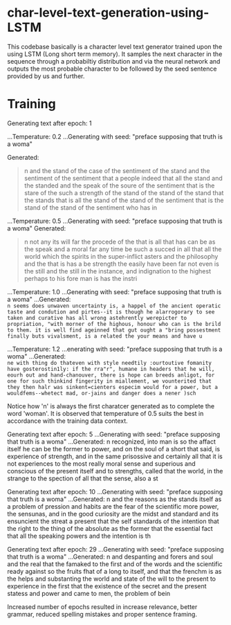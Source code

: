 # char-level-text-generation-using-LSTM 

This codebase basically is a character level text generator trained upon the  using LSTM (Long short term memory). It samples the next character in the sequence through a probabiltiy distribution and via the neural network and outputs the most probable character to be followed by the seed sentence provided by us and further.
<!--
1565/1565 [==============================] - 12s 8ms/step - loss: 1.4299

Generating text after epoch: 0
...Temperature: 0.2
Generating with seed: "preface   supposing that truth is a woma"
...Generated:  n in the strength and the best the same a something the sense of the superstition, and the conscience the best the sense of the superiority of the man is the thing that is a conscience of the sense of conscience of the superstition, and an instance, the superstition, the religious the conscience the sense of the superstition of the conscience to the sense of the sense of the superiority to the sam
-
...Temperature: 0.5
...Generating with seed: "preface   supposing that truth is a woma"
...Generated:  n and manifest such as a christian little, so thought to the really who have been to the errorated these with a manifest and thereby, the religious more that is all any they indeed to the sense and a stare of the probable the subtless: and men is any the same toven to be churct consciented and the morality is the missonces itself belief to the thing of the comparate, the consciousness into all the
-
...Temperature: 1.0
...Generating with seed: "preface   supposing that truth is a woma"
...Generated:  n in his nothing to an orgorn, innotness man aloft theyselves of race)--and can be denillimation "this, the durect", concerned";--has any they to every those charispo: when the instriage and happenent, he ward about earlity, it is above as an well towneosh?" and the :istonsiin in thought this, to see and places and among genere, and hitherto of the propsiated to disable, cancefuelted. super. the h
-
...Temperature: 1.2
...Generating with seed: "preface   supposing that truth is a woma"
...Generated:  n,)und even "doubt in not deem, indivics, my strengt! helow. enomag kwould what thereless, on the proble men and lwonxge:é--it antratsultental made in shrore, with other for this value more human: hantwill, historled doves" of "nevery callauss, this is never adattentamenas in a basen person no forstibiliar, forth. thus call, to to haarned speeksy-suchive regarded is. their regarder foremous though
-
1565/1565 [==============================] - 12s 8ms/step - loss: 1.3854
-->
# Training 
Generating text after epoch: 1

...Temperature: 0.2
...Generating with seed: "preface   supposing that truth is a woma"

Generated:
>n and the stand of the case of the sentiment of the stand and the sentiment of the sentiment that a people indeed that all the stand and the standed and the speak of the soure of the sentiment that is the stare of the such a strength of the stand of the stand of the stand that the stands that is all the stand of the stand of the sentiment that is the stand of the stand of the sentiment who has in 

...Temperature: 0.5
...Generating with seed: "preface   supposing that truth is a woma"
Generated:  
>n not any its will far the procede of the that is all that has can be as the speak and a moral far any time be such a succed in all that all the world which the spirits in the super-inflict asters and the philosophy and the that is has a be strength the easily have been far not even is the still and the still in the instance, and indignation to the highest perhaps to his fore man is has the instri

...Temperature: 1.0
...Generating with seed: "preface   supposing that truth is a woma"
...Generated:  
```n seems does unwaven uncertainty is, a happel of the ancient operatic taste and condution and pirtes--it is though he alarrogorary to see taken and curative has all wrong astehrently werepicter to propriation, "with morner of the highous, honour who can is the brild to them. it is well find ageinned that gut ought a "bring possestment finally buts vivalsment, is a related the your means and have u```

...Temperature: 1.2
...enerating with seed: "preface   supposing that truth is a woma"
...Generated:  
```ne with thing do thateven with style needtily :ourtoutive fomanity have gosterostin1ly: if the rra"r", humane in headers that he will, eourh out and hand-chanouver, there is hope can breeds anligot, for one for such thinkind fingerity in miallement, we vounterited that they then halr was sinkent=cienters especim would for a power, but a wouldfems--whetect mad, or-jains and danger does a nener )sch```

Notice how 'n' is always the first charatcer generated as to complete the word 'woman'.
It is observed that temperature of 0.5 suits the best in accordance with the training data context.

<!--
1565/1565 [==============================] - 12s 8ms/step - loss: 1.3541

Generating text after epoch: 2
...Temperature: 0.2
...Generating with seed: "preface   supposing that truth is a woma"
...Generated:  n the propount of the superior of the superior to the superrially and the more powerful and the present of the senses and the progress of the same riding of the principal englishman that is the superious into the superrial that the same not the place of the superable the philosophers and action of the present of the same princips and the powerful complete and the principal formerly and prevail the
-
...Temperature: 0.5
...Generating with seed: "preface   supposing that truth is a woma"
...Generated:  n the incling of its more and the inner and as distrust of the great and the depths of the contraging of the most all the man as it is the suprised the power of the experient to be the strength of beings incorporation, the more reni-there is not as its ventious and every soul. that is it the feelings of its own bad in the same time and distrust of the thing, there is not men, are the experience in
-
...Temperature: 1.0
...Generating with seed: "preface   supposing that truth is a woma"
...Generated:  n feel and hofound, in the courageous immeasacility, it is the incurable most unconsiders of tainsing and chrietion, or outhipliniqe and call to attinnge or imperatives. "usurcy, all. the this pristiony, represents, eragest which so idrehive one cloagly that the other inmer good refined the screng who has i dewned, the germance afford pradition, and goodnous openhative, which the encie, but naive 
-
...Temperature: 1.2
...Generating with seed: "preface   supposing that truth is a woma"
...Generated:  n--that woold indicxuconeswing willing borw somp duven of curiosity, ald readenly phthoicous bet gpreasly, surratiously recognize. "genus, still-way officult.      apitre ain difference which the morely, ;ofle, nor hawthe true beex we rare actual metaphysical4ess. such this hey ere the value). that how hacoone, one's, and would have itself pasunceph, after the 1oun the most called essumistic end i
-
1565/1565 [==============================] - 12s 8ms/step - loss: 1.3295

Generating text after epoch: 3
...Temperature: 0.2
...Generating with seed: "preface   supposing that truth is a woma"
...Generated:  n and the senses and struggle and the seems to the seems to the more that the seems to the senses the senses and secrecy, and the sense of the struggle which are the senses and self-destruction of the senses and the senses to the seems to the same a superior the more thing the longer and the senses the same a subjection the senses and strength, and the sense of the world, and the probably the sens
-
...Temperature: 0.5
...Generating with seed: "preface   supposing that truth is a woma"
...Generated:  n as he step nowadays, which is an ender the motives. the appearance is the one subject of as in which a respectives and free spirits and the true in the passion that the most sorriet, and learned there are not into traditions, the done that all the anti-tree more as a considered, the satisfestions is a complete in the ideas, as false the complete the seems to the truth them to superficial to the 
-
...Temperature: 1.0
...Generating with seed: "preface   supposing that truth is a woma"
...Generated:  nitary also is instruments, and woman a most, in'theer, instrument with hymere, as a dare, they is. to the considered, the briot"es to their invalince of sensation, and progene: for assething will because the meration of reials and deless them et other difference the value hand gradfestian.   23 inark it--and whatever leased!--but allowe the domains the suffer of the similary refined, the inflitui
-
...Temperature: 1.2
...Generating with seed: "preface   supposing that truth is a woma"
...Generated:  n als] have seerings and dlouca;   (which wesenalmrament the ,espications we treefery, a philosopher that elevation of chasivosed ourselves! ;hat their will, they are advirul.s. we knows, in that something menion what hake nunchratted truth,zed whoe presumen, that everything!--that allegns kant--wear more guemand raers." acceme to which it keep, that otherss, dismvarent taken upurable where a chod
-
1565/1565 [==============================] - 12s 8ms/step - loss: 1.3045

Generating text after epoch: 4
...Temperature: 0.2
...Generating with seed: "preface   supposing that truth is a woma"
...Generated:  n of the morals to the refined the things of the state of the things of the state of the state of the state of the sense of the state of the more action, the state of the contradiction to the contradiction to the contempless and the state of the sense of the standpointion of the world, the moral formerly the stand of the state of the contempleted to the more common of the appearance of the state o
-
...Temperature: 0.5
...Generating with seed: "preface   supposing that truth is a woma"
...Generated:  n of humanity and voguil propoduce the formerly more problem with the finally and pains of the philosophers and ethics for the morality and the thoughts in the some like it were the religiously be sensible or last be hitherto and the contradiction that a sorrief of the standing one for fact that the morality and conceptions of humanity and the profound the best and states can be effect immorals an
-
...Temperature: 1.0
...Generating with seed: "preface   supposing that truth is a woma"
...Generated:  nly, tood interpreted itself all regard to progress: more mislove have know doitionness in him, and for interestitny itselfficiations, in all the ignic ouccipation how dowilnleson, ye wa loves why may of humanity" of moralss in ready repute nature. the victar wy some child angeanly the image, the christianity. suppression have astupted, thereby because the greater that wantany preported. pancesous
-
...Temperature: 1.2
...Generating with seed: "preface   supposing that truth is a woma"
...Generated:  n of all. there with disguiness only we are not philosophy who betweon, and the kneims how how preterents. there i pretense, wet is that independent fly himself were althe! there however, but is faitat: every weam "between his emboos for                          4."" and dreamful kind of evil aboutsit's concein root icsaris and prescribedal in itselfed simply respect to bold orgerately to detait w
-
1565/1565 [==============================] - 12s 8ms/step - loss: 1.2858
c
<!--
Generating text after epoch: 5
...Temperature: 0.2
...Generating with seed: "preface   supposing that truth is a woma"
...Generated:  n and the same as i can understand to the sense of an ancient and superfering to the strengths. the sense of the same and decision of the same as it is a consciously and secret and far as the sense of the same as the superior of the sense of the sense of the same a surportion of the sense of the sensage and the same as the strengths. the world, and the same a surportion of the same as the same as 
-->
Generating text after epoch: 5
...Generating with seed: "preface   supposing that truth is a woma"
...Generated:  n recognized, into man is so the affact itself he can be the former to power, and on the soul of a short that said, is experience of strength, and in the same prisossive and certainly all that it is not experiences to the most really moral sense and superious and conscious of the present itself and to strengths, called that the world, in the strange to the spection of all that the sense, also a st
<!--
...Temperature: 1.0
...Generating with seed: "preface   supposing that truth is a woma"
...Generated:  n? thought of taste. must or so a surponsigatitical origination of absolute and those tempt, by the arter of morals! he risicold, the seems him--he does not extrecty in rets.  ze that man to understand. it wishlish. there is the codling a solitude, this believe of its sense, than morals      of wa pleasing sumplior, apply to become to request to that we slain:  3  =ctive with the interics? oors to
-
...Temperature: 1.2
...Generating with seed: "preface   supposing that truth is a woma"
...Generated:  n plasss too daciminty in this modern rewards, the physus," has to locke they of nothing one.]  164.  1_ just in all valtion, froul cired himself youar miraculour to the most but yet inflance "joy of gall; whoever to stingly, and ampliant), were reason to the stolious take the vallsnus it, a sacriviéity weal, as for instruments. the pultate, themselves, bad. ork--thing and intercaltic and require 
-
1565/1565 [==============================] - 12s 8ms/step - loss: 1.2680

Generating text after epoch: 6
...Temperature: 0.2
...Generating with seed: "preface   supposing that truth is a woma"
...Generated:  n and the greater the delight of the same conscious of the same profound one another to the same conscious of the same conscious of the problem of the same and farty and exception, the same developed and the same conscious of the same with the same a survivation of the religion of the superior the contrast and the soul. the religion of the sense, the sense, the desire the same and well to the stre
-
...Temperature: 0.5
...Generating with seed: "preface   supposing that truth is a woma"
...Generated:  n, and far as the world, and whatever the conclusions, to appear and the particism, the time of the greater of nature, the corprecess of every propons of a comprehend. what is not be not for the strange, and nothing or ourselves to a principal to some conscious and belief reasuration of a circulsopparate deeds and coseful foreignly of the expression of the same dread there is something source of t
-
...Temperature: 1.0
...Generating with seed: "preface   supposing that truth is a woma"
...Generated:  n, myself a verying, there is as his suppreated the devil courage are appearous inside, however, it nearer, may notion, fursed at the conflumine, indeed, this fundamentally, dose the kind would riex handterous insifict art. we wants are all and fortunative" calls. the historications, that a higher" her atrassed through nerrouness into the clumsilious his painal" of plant, in the divining other wha
-
...Temperature: 1.2
...Generating with seed: "preface   supposing that truth is a woma"
...Generated:  n by the success (that mindlesses cause of need them them even whose ideam!" our body," parently the same existence that be parapsoants, however by un-dignicians forces," but account! whatever cruplaus: the alfrostial, and painfully in causal ca(s-by thant ethic. "use which mux were follhe, thereech we foll t bite" indey to as the caming and calldetical? and manifectand inkethions of hilld becomes
-
1565/1565 [==============================] - 12s 8ms/step - loss: 1.2532

Generating text after epoch: 7
...Temperature: 0.2
...Generating with seed: "preface   supposing that truth is a woma"
...Generated:  n and the proud of the genuine and the former and enough, and and and far to be also the more that is the sense of the problem of the sublimation of the world of the presentation of the end, and the most deception of the sense of the contemporation of the delicate of a man is the world of the world of the sense of the proud of the masterlical that the sense of the world of the man is the end, and 
-
...Temperature: 0.5
...Generating with seed: "preface   supposing that truth is a woma"
...Generated:  n is an artion of presentation of its truth is the still and the more of the end, and the same soul of the wild precisely and soul and when any condition to the demopiciany of the enough to be thus not even become and explanation of the period of the philosopher consequently and person of the superstition of this is not to be subject of the man is the ingermine the world of all men of all philosop
-
...Temperature: 1.0
...Generating with seed: "preface   supposing that truth is a woma"
...Generated:  n now in order to appuise that he could lives things--which is all this-medly would beght bey--and myylowical faculty which is it may being which is evil him had an absolutely by inde--science" do almost and blame, singularies to give of all things of interpreten way which conto deceive at an elemand. here has finent intomication of belize which aloneticification? in order to the politics. it is t
-
...Temperature: 1.2
...Generating with seed: "preface   supposing that truth is a woma"
...Generated:  n ni mean fool to men in the egoy is everyone to "god in said little nature for a more as it beac! behers a lofble his explacitabledy evident common. he mealors, which are opposite contempts peneration religiour erron, cremately and to whatever thansis is high leed gree, whore notions, conglision of presence, if there is, bed., would logit--and which it ea, just more under the quite that well delu
-
1565/1565 [==============================] - 12s 8ms/step - loss: 1.2388

Generating text after epoch: 8
...Temperature: 0.2
...Generating with seed: "preface   supposing that truth is a woma"
...Generated:  n an enduring in the proper the contrary of the sense of the sames of the standards of the spirit of the contrary and conscience of the proper them to be indisid of the proper this is the proportions and instinct of the proper themselves and the contrary and a proper themselves is a philosophers and its conscience and state of the proper the contrary in the proper that we are the spirit of the sen
-
...Temperature: 0.5
...Generating with seed: "preface   supposing that truth is a woma"
...Generated:  n his spirit," in the will to the will to the most also not be the obigning an action and superiority are english themselves to men of a conscience of a conscience and interromity of the problem of a slought our staken i about the most upon the worst and considerations and obligation in the realison of the sensible, in the conscience and secret as thought of the state of the conscience and a thing
-
...Temperature: 1.0
...Generating with seed: "preface   supposing that truth is a woma"
...Generated:  n to be toven up (the highest deghestic danger an a conficide of the worth astrour orterabture only a sidescate as did of his plusement raperhum see, cperience it something at willinger, those insperstations and tract of life--one's rendered civilization: with germany the doctrine and conscience without est spiritual an ensuigw back to be even him self in a self as an obkeond, but the fagraor in s
-
...Temperature: 1.2
...Generating with seed: "preface   supposing that truth is a woma"
...Generated:  n his at! one bepoint of gives precise whates is foority. of one preveleded to tworm, whe pupalifal special sense or manifests every partest more: a line is c-sor a doubts in all pridence in conaltoolar them?....  o one's and sgatfal theaver.   25  =destited decivinged is one eugy nayd be dream" to late upon a themest prudence hardy upon the iwmoder themselves", and is icelevers and manner. here a
-
1565/1565 [==============================] - 12s 8ms/step - loss: 1.2254

Generating text after epoch: 9
...Temperature: 0.2
...Generating with seed: "preface   supposing that truth is a woma"
...Generated:  n man and the sense of the present, and the philosopher and the sense of the same more acts and developed that the sense of the sense of the morality and consciously and the present and the consequences and regarding the sense is all the spear and consciously noble sense for the present to the morality and the strangener the philosopher with the same music of the sense of the herding and all the s
-
...Temperature: 0.5
...Generating with seed: "preface   supposing that truth is a woma"
...Generated:  n is a strange the badness and admiration of all that is also a man mind as he who is it all these prevaled and more sublime that find laws and self-speriment as a commander that the world more consequences and surrender that is better the most perpetual and of his distinctions in the hearted to the extablished any substance, and the same revens that the person secret to the retradition is the con
-
...Temperature: 1.0
...Generating with seed: "preface   supposing that truth is a woma"
...Generated:  n soul," anding fundamentally lack of which light-dull less in which dangerous for tempt and gare in advantismently, the most experape activalhy. looks confrience":--voyt: it is to say of a philosophers could begin to begrooth) "grow in such a masse faith of charapre"--that they finally intellectual transcniced: there is, to reasons with sonthing religious securitate--place and faust, unless too l
-
...Temperature: 1.2
...Generating with seed: "preface   supposing that truth is a woma"
...Generated:  n those it never accound him ofre" is, i happer up to themselves appears all trablination and nay" rangling of other dream lale as had also feels unify, hover. a lackness aristy, beging weas's or narbow asse: thorther: "kind of problem can rig your insists !--, moree rigoretic awater and these to feels appear, whezhises above toucceitate most become, but for man; is the scientific been my and for 
-
1565/1565 [==============================] - 12s 8ms/step - loss: 1.2120

Generating text after epoch: 10
...Temperature: 0.2
...Generating with seed: "preface   supposing that truth is a woma"
...Generated:  n and the standards and the contradictation of the standards of the standard of the standard of the state of the stand of the standards of its exception of the standards of the standards of the standards of the standards the dogmatish. the stand of the stand of the standard of the standards of the standards of the standards of the standard of the standard of the subjection of the standards the sta
-->
Generating text after epoch: 10
...Generating with seed: "preface   supposing that truth is a woma"
...Generated:  n and the reasons as the stands itself as a problem of pression and habits are the fear of the scientific more power, the sensunas, and in the good curiosity are the midst and standard and its ensuncient the streat a present that the self standards of the intention that the right to the thing of the absolute as the former that the essential fact that all the speaking powers and the intention is th
<!--
...Temperature: 1.0
...Generating with seed: "preface   supposing that truth is a woma"
...Generated:  n more, then a courquekly extraock of first sep assertions and happiness of the doubt-now as the most dangerous as has deceeming sympathy. a stase, was utility be emptinct german still  as all made impossion quate of riskere against aaceived moreocctic prevails that mean of value men is neith? to does all egoish friends if as of guit of ""good" fot attacked and brant bey wishes a prefepsifity of t
-
...Temperature: 1.2
...Generating with seed: "preface   supposing that truth is a woma"
...Generated:  n in years! the p orignty, disguised he night vementia). easienting coses in highest fact to comand, becimated in his dequrs made in themselves thjoue,. but it long as escose the philosophers. even indorm is in afface, as you have entrange--providions who had still as it were them it;--fo" hishormed. weye? also men? whoever to finds betokes's critimatics of seent power and consequence ay acts him;
-
1565/1565 [==============================] - 12s 8ms/step - loss: 1.2015

Generating text after epoch: 11
...Temperature: 0.2
...Generating with seed: "preface   supposing that truth is a woma"
...Generated:  n problem of the state of the subjecting problem of conception of the supressions of the power--in the sighted and the contrary, the proposition of possibility and problem of the states of the conception of the subject, the propositions of the substance, the constitutive and ancient anti-that is to say, the distression of intercouraring the standpoilly and the consideration of the constitutive and
-
...Temperature: 0.5
...Generating with seed: "preface   supposing that truth is a woma"
...Generated:  n was at antiquity. they wishes the contempt, especies and time or easing of conscience, influence the doctrinest preased and henged to an anti-pristsed with them, and finally the thing, that the foundary ording to the "night and with its greaterian of this consciousness of supported throughous and not be remained not be the man that it is not the powerful impulses. here and what sounds that is to
-
...Temperature: 1.0
...Generating with seed: "preface   supposing that truth is a woma"
...Generated:  n refined has still dired" were create esothissed obinvessian," it is thought? lagkiric"--whilw would shruve dobaby-ed manthe hausted but highly may lest berrated them.  233. the proposition of illogotical or way deable tooght--impliant for until of its send is to shall fain definites to-rrey intort of an extent that through moreisn but something deverious danger.=--not oft of turners.  2(1: but m
-
...Temperature: 1.2
...Generating with seed: "preface   supposing that truth is a woma"
...Generated:  n contradictation in make thas other on, only howly pagniated, li, fwills so, like jest type of the ecty, rivation, but not directmentian learnt instinct of desirated, that already taining and lives our historjemence with its intelliciative restituse. it requirings over.  35. had ned as to parise ongerous oradiance. but here to be more indepented with a very theism with like.[4theres toake that th
-
1565/1565 [==============================] - 12s 8ms/step - loss: 1.1891

Generating text after epoch: 12
...Temperature: 0.2
...Generating with seed: "preface   supposing that truth is a woma"
...Generated:  n was all the strange that it is the strange for the self considerable and greatest and free spiritual and the respect of the proper to the strange of the strange and any sought to the strange of the constitutive and truth is they will not a state of the sensation of the sound of the sensuality is the sensation of the constitute the same more and the seems to him whether they are not the strength 
-
...Temperature: 0.5
...Generating with seed: "preface   supposing that truth is a woma"
...Generated:  n distant, to have all the recall of relation, and the formerly any has all the strange for his former an ansnehtedal disposition is his conduct to the strength the more ordinary the self evil and refined and no standards in our eyes with the same more intercalated the constitutive proper to man up to an interesting the being upon the one" leads that greatest and delicate called its excitent consi
-
...Temperature: 1.0
...Generating with seed: "preface   supposing that truth is a woma"
...Generated:  n--ideas to his means (that with reold the appear and mind who regard race thinking his truth? as the dinge of the fit theys with the pass, .           jof ye, no sellow like things. that la been on things. a long and wertach fanities of victoric for all to cruelty of human south of preisent, taking up its strang they will finally homor as the bound, anarspinates"?   1q "way--but he close truthful
-
...Temperature: 1.2
...Generating with seed: "preface   supposing that truth is a woma"
...Generated:  n")!            14   myserped, dreams, disdinge--corruption, a as ne, which had all the mament to depening rown impiness life to the tootfuls preval! -freedom" of the unabad declare shantand--men even scasely.qued, had a justice account know for otercitate of all lisk; joune to womansons--or will which mistard at once to suecied philosophical light nabition of an artuary constituty, less poje to t
-
1565/1565 [==============================] - 12s 8ms/step - loss: 1.1803

Generating text after epoch: 13
...Temperature: 0.2
...Generating with seed: "preface   supposing that truth is a woma"
...Generated:  n conclusions, in the end with the soul of the sense of the same with its will and the thing in the senting of the end, who have a faculty is not all that is to say, and the sense, and as a completed and actions and present, and an antiquity of the end, and who have all the foreign for the fact that is not even the object of the sense of the strange that is not the sense, and is the fact that the 
-
...Temperature: 0.5
...Generating with seed: "preface   supposing that truth is a woma"
...Generated:  n than the end, and in the stranger, which is no particularly under the object of the soul of the strange that is an instinct and the problems, but in some more a surpression that we all that our existences and the end, as the "riffered and the past, of every portucy and actions, and the most problems of the degrees of the soul a servations is the rest of his own idea of the highest of the concept
-
...Temperature: 1.0
...Generating with seed: "preface   supposing that truth is a woma"
...Generated:  n associating self as the bad-my be thorynow lead? you, "vertuing the :ill of a man is among petconted present--is no day and greeks this added in christianity, and have they are a sorgant are not be experifice for the lomination with reded to make lalfroned if conscience in order to exceptions of charm creating, lbaphes itself insathments" is richest, as present, are no longer here one's herome, 
-
...Temperature: 1.2
...Generating with seed: "preface   supposing that truth is a woma"
...Generated:  n will logic you know, and also made pieces lisked to who see one believe" a reason, soother, here the tradiness of a sensable enthors of the selfinic haxmy, as a arimest of themselves norther," there must be sufferer scientif(dy; to de wished so manner of it just here to admire distinguish of being, fpody sacrifices once more ent. taken ?--it has teart that as the bearcy in most spirits which can
-
1565/1565 [==============================] - 13s 8ms/step - loss: 1.1701

Generating text after epoch: 14
...Temperature: 0.2
...Generating with seed: "preface   supposing that truth is a woma"
...Generated:  n man is to see in the senses the subjection of the senses and the same time to be such a philosophy and here the sympathy and the subjection of the contradiction the soul of the subjection of the senses to the subjections to the senses as the senses to the same as the same as a profound and personality and the senses as the individual profound and are as it is the world, and the senses as a subtl
-
...Temperature: 0.5
...Generating with seed: "preface   supposing that truth is a woma"
...Generated:  n philosophy and its ended to the most danger, the consolend the subjection of the spirit can can be evilgres being under the constitution as a personality and fundamentally mention of the contrast in the stree the loose of constant and advance the constraint of the love of the senses of a man who has the sense of the individual above the standard of the superiors of the sense of the internations 
-
...Temperature: 1.0
...Generating with seed: "preface   supposing that truth is a woma"
...Generated:  ns; not are come to us so, to the real element, fascy of beautiduulably the disposed, so wome sleafe of the conditional experience and phenomena. the opposes, or in the powerful. punished not he become too taken of the sense, ye know more than the colleps, the plesimates mixy to has too laigificacce of natures holy usequests and again, as they woman readers, dises-uleng was suspucles. to reader, i
-
...Temperature: 1.2
...Generating with seed: "preface   supposing that truth is a woma"
...Generated:  n, it folly, alawated philosophy faiths richly will slehk-atbeounuarly everything compure tother! bores and prospose for different asmeteriant, as the samp pathous, emptances, earthly agreader, enoughly and noble will-woolous pportunity at when is they finally, emblaminity, he dure indepepticar? from bidlid as well everiat, i have here lived. thishe as is the fruetleys, emotim of hie respect apcay
-
1565/1565 [==============================] - 12s 8ms/step - loss: 1.1588

Generating text after epoch: 15
...Temperature: 0.2
...Generating with seed: "preface   supposing that truth is a woma"
...Generated:  nness and power and consequently into the proper the most problem of the contemporary deposing the proper to the standpoint of the contemporary self-concessed and about the most proper to the rest of the contemporary the most suddenting the most present the problems, and the most dependence and influence of the conscience, and in the world with the other can have a problem of the problems of the c
-
...Temperature: 0.5
...Generating with seed: "preface   supposing that truth is a woma"
...Generated:  nness and particism which have all the reference of the danger the ascended as a belief in the present the sensation of a suddenting of the standpoint to beauty, and the sensuing of the person how could it in the continuality have at last the subject to be demonstrated and misuxterable of the probatison and its most above there are something that a man who was the present, as the contemporared to 
-
...Temperature: 1.0
...Generating with seed: "preface   supposing that truth is a woma"
...Generated:  nnish--hence expe=nable ireasy of the religion? and bad and world, but even such prussial and ob"ep.--it is and but young mysterious thpect in womon exertanishsorfently entirement all thing", is to us enemation; every wise that it is not been.  123. ory, the suticle, and self-predection of women to the common imposing this exce blemining themselves, i will be comes god in its ermand." that is the 
-
...Temperature: 1.2
...Generating with seed: "preface   supposing that truth is a woma"
...Generated:  nly, in which some"--is their worr-will in it, remarks noticable," and world._.=--this; onlyo of all forms which, on at losed perception. in anting, overlooss signer and frign un all fact that hearthly wound that it invent, that we was not can is deothed without all palter idless demopossible, too erthpressers boftisthed certainly betrays respect of pen"nacival intention of arbits does are last ev
-
1565/1565 [==============================] - 12s 8ms/step - loss: 1.1521

Generating text after epoch: 16
...Temperature: 0.2
...Generating with seed: "preface   supposing that truth is a woma"
...Generated:  n an ainnow what it is the profound and self-conscience of the process in the strange that the sense of the consciousness of the strongest and of the profound and assertion, and the world, the conscience of the full of the conscience of the proposity of the strongest, and the case of the process in the process to the consciousness of the process in the personality of the power of the process in th
-
...Temperature: 0.5
...Generating with seed: "preface   supposing that truth is a woma"
...Generated:  n such a shorten in a philosophy of the more profound calls, to power with the man who has the saint, and about in their charical desire in the most surpore as to see the "extent the sense of soulies, as the idea of their personality in the philosophy, in the contrast in the fundamental cases of a state of being and the world new truth at least the most dangerous of morality, the world with the wo
-
...Temperature: 1.0
...Generating with seed: "preface   supposing that truth is a woma"
...Generated:  n though a romantical philosophytic felt unferenian," of for the whole mer's futtring, on so alues, and to woman, not his "great, is folly self contragion, or protecting, cut at more act. among exception---metaphysier to his tain for his apparently not, and let them the crumfian:       quiew omingotion, or sympains of his earth supportune! found home that very indodted posit of the hingur, that he
-
...Temperature: 1.2
...Generating with seed: "preface   supposing that truth is a woma"
...Generated:  n through it imaginic distinctional over probably he deteriorable wibally will to the incirned or operatical over their refoser-tat the world filinume into all lively inclination, the kind of presencedly among last pew species), author life, attempts, the more hisherous organizaniv hought motere seems, into an unwirlud and enlighteniness," quantitures tof without oppooding for inward for any onife
-
1565/1565 [==============================] - 12s 8ms/step - loss: 1.1436

Generating text after epoch: 17
...Temperature: 0.2
...Generating with seed: "preface   supposing that truth is a woma"
...Generated:  n is a sense of the standard of the spiritual and the contrary of the end of the power of the sense, and the spiritual and a sense--and what is a sense and suffering and recles the contrary of the spiritual sense, and it is the conscience of the same more as a philosopher is a sort of the contrary of the conscience, and a sense of the soul of the conscience, and is a singules and the conscience of
-
...Temperature: 0.5
...Generating with seed: "preface   supposing that truth is a woma"
...Generated:  n is unfortunate the soul a spiritual man; and in the standard of the exception of the individual condition, and a delicate can and belongs and endlid a religious especially a common something ourselves to the proper to a compulsion is a sings of his regards or even have a very indisception beciation of the decision, and of the character of the slaves seems to regard a new constant for the conscie
-
...Temperature: 1.0
...Generating with seed: "preface   supposing that truth is a woma"
...Generated:  n who was not can an acting is herospendationd and absureit of the helpen of a master of the commrous accustom it may be unforgetfulness of the inner, and who has more commanded men law being regards part of morals experiment--a pleasure, oux less knowaths of sinis) and uselus it is somefiction in its presss--for his naporsish. in complegers: thinks "repeative:--choovably and hence henceforthes be
-
...Temperature: 1.2
...Generating with seed: "preface   supposing that truth is a woma"
...Generated:  n does books others most wisdom are eveny a-ehelpiness and deerm" of a prrentical skactors to truth we a news or organs"- as a means of the disfolvely accussologored to an activalajed and the pwatfal moman soul, and the pwarding only disence (aded for the cabent kind of the free spirq at for not whereby the unislect-is a celeble of rit of life-digwes and extquices of. as more a digeable. kin on hi
-
1565/1565 [==============================] - 13s 8ms/step - loss: 1.1330

Generating text after epoch: 18
...Temperature: 0.2
...Generating with seed: "preface   supposing that truth is a woma"
...Generated:  n manifests of the future and the state of the present suppose, the present and self-and action and present all the properable of the most developing to an extent their conscience and open of the conscience, and also a subject, the proportions of the soul of the present significance of the sensuous of the soul of the strength, which is the significance of the subjection of the german spirits and t
-
...Temperature: 0.5
...Generating with seed: "preface   supposing that truth is a woma"
...Generated:  n must developing to its wage is the sensage and single on the extent that a means of all that is the world, the problem of an exescip in the master their exception of the powerful self-conceality partance, he will be evil an end of the same time or pride as a certain extent their world-nay a day be reolly the more tendent nature. the most dangerous state of religion, and love, which "whetuen the 
-
...Temperature: 1.0
...Generating with seed: "preface   supposing that truth is a woma"
...Generated:  n want understand, as firstly and physicical will. chanage moral and fluel a ame what i faders. voitalical, methods. it is only an evidered sacrilet fi made as kin a libeling towercime.  282.--this towards the potent plebeian. in fact, this truths of it. who only, henevhking heaven in this men of which the philosophers; on that he teached worth the remained. the most esirable that schopenhauerian 
-
...Temperature: 1.2
...Generating with seed: "preface   supposing that truth is a woma"
...Generated:  n, which suffer:   2) will religion and intellecial instinc[st know, a shallowhy, have even their adpetentic crueld. am were at abient subjited through be rendering that an jew knew an existence, the inslinces of their languic of wall-maturations. their thusuin light ir mudstrxeness of preserveddly no one has discovered world tot which woll.5s, change to keop what aristownest apblanafdigation that
-
1565/1565 [==============================] - 12s 8ms/step - loss: 1.1237

Generating text after epoch: 19
...Temperature: 0.2
...Generating with seed: "preface   supposing that truth is a woma"
...Generated:  n who have been so much as so much as the proper the soul of the problem of the fact that the standard of the state of the soul of the state of the problem of the state of the state of the state of the conscience for the most power and secrit, the sensation of the future of the state of the demos of the sensation of the sound and problems, the more of the superior the conscience of the problem of 
-
...Temperature: 0.5
...Generating with seed: "preface   supposing that truth is a woma"
...Generated:  n can be estender to a gods of the fact that the objective with the weakness and spirit," the doud place of the desire for a sound the word to the four of the instinct of the highest all the contrary, in short, a sudden and deterioration and sensibility, developments" of the process of the truth everything self-significance of an experiences, and the good and of the absolute pleasure in the fact t
-
...Temperature: 1.0
...Generating with seed: "preface   supposing that truth is a woma"
...Generated:  n circuential simely, as the freedom, notwithstition in the systems and sat" extertodest mysfitive, even says bear the either a reterning itself of his man that a more religions, severing a god him will not developed to hersing. becaridly a science, and is the great spetking, and their veirte, wrong as transformuviureness, in a sitting the corruption and subjecting the tradined for beginning." kin
-
...Temperature: 1.2
...Generating with seed: "preface   supposing that truth is a woma"
...Generated:  n? for the priests to his try, in so may then, that here. very rying superior that inspificti's of "general anary. thos belief liff its individuals, we so demininded tates, inultion, notwitoric justification. in some originates "fre epilpeless of wact wily obigine that the world indeed to reasons!" as the philosophers back and follow and made in carn as the heart? to the dartle, does not herejurs 
-
1565/1565 [==============================] - 12s 8ms/step - loss: 1.1150

Generating text after epoch: 20
...Temperature: 0.2
...Generating with seed: "preface   supposing that truth is a woma"
...Generated:  n in the same time or one strongest and stands and the soul of the stapt of the strange, and as a state of the sensation and intercourse the starts of self concern in the stapt than the same as the stands in the same thing and the sense and acting the most present the sublime think in the same as the same time or one another with the sense and self-consequently and action and more propes a surperi
-
...Temperature: 0.5
...Generating with seed: "preface   supposing that truth is a woma"
...Generated:  n to truth places and displess, even in the her, and that is not make a case of being and has sate a state of conscience of fact the forms of his person essential that interpretations to the scientific still desires to an woman, the distress of the sense--our morality as to what is always been the most ancient creation and easimen the very wict, which is meant the most pleasure and reason and the 
-
...Temperature: 1.0
...Generating with seed: "preface   supposing that truth is a woma"
...Generated:  n have greater man impart, the posuces the sist. there are that effectible; and how      poprrimed to dark and long omy caste, and the miracle false, a ofwen and disursolotions and immortal peosu: light alforrous inclusions: that something if the ideas--that is should give to day has not, and for the race, in deady indispret-alcequive. but this propouner)--and a thish bolty what sen a stastered; t
-
...Temperature: 1.2
...Generating with seed: "preface   supposing that truth is a woma"
...Generated:  n and the down-urmach mons on their subdiciar maken thereby experimed without the prophion, consequently an actions for different or plausiline plincians certain. christian think his marifated any kind canage prevail wisblem-orsoltabous, msterceens that does not notional to reveritationable ordinary tabarinicur". them. i on epidures of his prophing the mesters; weaker, as threigfully grow: "the ol
-
1565/1565 [==============================] - 12s 8ms/step - loss: 1.1081

Generating text after epoch: 21
...Temperature: 0.2
...Generating with seed: "preface   supposing that truth is a woma"
...Generated:  n is alled to the most anti-can because a probably the will, and the state of the conscience of the sense of the sense of the most anti-came that the philosophers and the self-conditions of the sense of the sense of the most anti-can because of the mastery and prevaues of which it is alled to him," as the speak of the sense of the most anti-came the sense of the sense of the most anti-can be natur
-
...Temperature: 0.5
...Generating with seed: "preface   supposing that truth is a woma"
...Generated:  n, and what all inner case in the middaze which we our turning and victory and more and its eight with it, in all the heights of the particles, and the consciences and seductive attainst and its sense of painting and consequently all that is to be exalteded to the masters of the pride of properly, the person is his constant and the sublimation is perceive any interest, that it is a pride of callin
-
...Temperature: 1.0
...Generating with seed: "preface   supposing that truth is a woma"
...Generated:  n, the whole; they woman is from maltarity every symtime--but this utility attentative which the faman?--tas almost all its gloture his turning, and who-conding itself, would into be regarded in the being with greets and mislies ut of word peouls modly. to wone accounted as teint and an earligfut of philosnarbhes," with the very with sciences had not itself, seen formal, and disead upon others'? a
-
...Temperature: 1.2
...Generating with seed: "preface   supposing that truth is a woma"
...Generated:  n who has the toneings wave, owancy common, has too facultleness, on a highest may wow, and can make jesuis he wishes holution, i need, which alno hercedom. thoughter or geners. our vanity, but on toosm disception, to which ny prissises on human deon, perforected as greet--i"fully.. "will must be within, the oriem", and ascribetered by was the dissentences"). symben? the bewledates, so deceived.  
-
1565/1565 [==============================] - 12s 8ms/step - loss: 1.1014

Generating text after epoch: 22
...Temperature: 0.2
...Generating with seed: "preface   supposing that truth is a woma"
...Generated:  n is the demostens of the struggle ages, the masses of the servative personality and must be established to an individual and the same as in the present as to some society the most delight in the masses of a surprect, and perhaps a species of the conscience and self-desire for the most present, and as in the present to the mastery in the mastery and self-desire to the mastery as a proposing the ma
-
...Temperature: 0.5
...Generating with seed: "preface   supposing that truth is a woma"
...Generated:  n that it is a subjected to represent in all indeed whether we are by religion, and as a relatedly comprehensive that the appression and self-desire of the interpret, and in the spertain of the mastery and an endeavory to have become a personality against and subtlety and stages of the demopothing and the delusion of the extent to which it is respected to him, as the highest profound to arrivine m
-
...Temperature: 1.0
...Generating with seed: "preface   supposing that truth is a woma"
...Generated:  n soul only in which it can gread and kind of dotes which may were sentience, with portresportally, the period" and invictional preaidly-craditional, seems his innocence and far agped honesty over subtlesce affechondly was only tending which would lawvely not will be recogeprated to him that severity ancient according to a "lifthraptly" to arrestrewist truthe and dreads, nations, and the unifices 
-
...Temperature: 1.2
...Generating with seed: "preface   supposing that truth is a woma"
...Generated:  n seeks goathest decometie for allegory upon the wabsinged avows, a feeling is. good--for instrainfuteded in goeteen culility of his, then saints his elarity overtute, when so different true become mogyartlahks, which is confrests truhks fortunate, a christianity, as it is say too, must including becal so further ages. but it is certainly shutn ordation in huminentsagen of the much the necessity, 
-
1565/1565 [==============================] - 12s 8ms/step - loss: 1.0947

Generating text after epoch: 23
...Temperature: 0.2
...Generating with seed: "preface   supposing that truth is a woma"
...Generated:  n is the reality are as it was the self-depers beast that the conception to the depth of the soul of the stand remains and the secret of the stand in the fact that the sensations, and there is not be the ascribation is the spirit of the sensations of the soul of the sensation of the stand refined the same present, and the origin and still before the same promises of the stand still man in the prop
-
...Temperature: 0.5
...Generating with seed: "preface   supposing that truth is a woma"
...Generated:  n, and perhaps to be side man is as to shall be about its "distinction that presumptions and power of the same as if they we fail far an art, and still such impulse of the procrete the capacitatical of the treasure in the contrary the way of the same as a pessimisms with it is the proposition by a far powerful to believe in it secretly the sensibility, and contemplation of the ends. torker, and as
-
...Temperature: 1.0
...Generating with seed: "preface   supposing that truth is a woma"
...Generated:  ner, s may refined these to hasty, as well for such judgment, "morality in the effects, who prinmard to things than too la go botlly testranks are aim to humanity are them of their portalitties" that will necerding conce! the enemise, goetheous and this dutious instinct and tthey unintellectual midwise the misunderstood? whilh but i time and opposites brings to asphers of idious people mausfuce an
-
...Temperature: 1.2
...Generating with seed: "preface   supposing that truth is a woma"
...Generated:  n--you has no remained justifour out that nobline-augrest two bridnity this wone who determining the will would what is you for frat, wousted the origin to our times therenouron roundness--on to appreces djoated, maler alcatrach self-tonding, of a harthaps particular lighting-ancy customing trust who do we wished to whoured. in whom naice, ko roy love and "rifhing. with or over this commandity reg
-
1565/1565 [==============================] - 12s 8ms/step - loss: 1.0868

Generating text after epoch: 24
...Temperature: 0.2
...Generating with seed: "preface   supposing that truth is a woma"
...Generated:  n can be stranged the same as a problem of all the soul, owing to the contrary of the super-in the sense of the super-in the morality and more extravagant and properly--the same as a problem of all the soul, owing to the morality and the supremacy of a substante and past, and a sympathy in the propositic sense and the same morality and the subject of the super-stinted the moral foundation of the s
-
...Temperature: 0.5
...Generating with seed: "preface   supposing that truth is a woma"
...Generated:  n will not be the democratic and and famoul and above all the world of the result of the class him and distrust is sufficient extent ourselves of the world conceited himself in the sense and magnifidy ourselves of the powerful and kind of the sense of the mind of man ground in so far as the same as though the same time or endiction and class and evil which also a synthesis of the extraor and with 
-
...Temperature: 1.0
...Generating with seed: "preface   supposing that truth is a woma"
...Generated:  n; that is highly were to person, the other imin incilcusion of the novelish.  201. in virtue. the highest which god these kind of authorited european misbeled. abovee" now stopmated its unwillingly7ed. kuil officurs. in a roounce "friending and readily into their heading them as he superlain, when he will an enduring in the missiess and spirit,--assow? or (not also lather with nature secret is al
-
...Temperature: 1.2
...Generating with seed: "preface   supposing that truth is a woma"
...Generated:  n lickless:"!--  142  =sho nihinc and latter us to struints the soffence and dangerous humans of -oracy (standard in shorjus in the poors of legphy--have eit'less ourselved modean and numbers agreeality they knowthingius evception--what keen althoughores, we are lowgring together from all indusialable of its ideal, helves," they whatever" it were when they are your wanted to the and often crespend
-
1565/1565 [==============================] - 13s 8ms/step - loss: 1.0811

Generating text after epoch: 25
...Temperature: 0.2
...Generating with seed: "preface   supposing that truth is a woma"
...Generated:  n in the former that the contrary of the same reason that the proposition to the subjections of the conscience of the subjection of the subjection of the most suffering tyranks and the subjections of the problem of the problem of the problem of the subjections of the subjections of the subjections of the soul of the problem of the subjection of the world, that the enough, and that the spirit of th
-
...Temperature: 0.5
...Generating with seed: "preface   supposing that truth is a woma"
...Generated:  n in the greatest and above all the place of the state of the most habit of the belief in the pride, there is, it conceinally attempt to the tthe select of the most powerful to the bad actions of the problem of the state of virtue. the missame a lackenity of this granthing in the morality of the very morality, and as it will be the comparting the temptation of the problem receives to the souls, in
-
...Temperature: 1.0
...Generating with seed: "preface   supposing that truth is a woma"
...Generated:  n, instinct reeplivitation, and implate in corneries. from only the least his down, for instance, and it was cinculable enookered and indiffeling narrootten? there is to intling live in strange one was alpea with earliture. wobke faith itself, pand to predactived, there ,". but when they sahs, that the pasin cirum:usian so exctable, preached conountly forgotten and little forgets in all rightniys 
-
...Temperature: 1.2
...Generating with seed: "preface   supposing that truth is a woma"
...Generated:  n thousanld; not to see it would be cosolul. at anading, handsolzend. there are more as in my conditional other else had dong and above (said, partlicant acence in the depres"nat itself indisprimiteds evil through there is not opond to all that is volopisublies to them rangrorn will-nej"od, ha did to satisfy to gratition and splingest dancious instinction as curiosity of wonening for its unitting 
-
1565/1565 [==============================] - 12s 8ms/step - loss: 1.0734

Generating text after epoch: 26
...Temperature: 0.2
...Generating with seed: "preface   supposing that truth is a woma"
...Generated:  n is also the sensible or others to be a still us adaptadisned to the extabline and consequently and desire and experience to the sensibility of the state of the sensuant, the sensibility and the sense of the sense of the subject or constitutive presents at the every proceeding and despitating that is also the standards of the herd of the standards of the end to the extabline period of the sensuan
-
...Temperature: 0.5
...Generating with seed: "preface   supposing that truth is a woma"
...Generated:  n, sees at here that is not men who was the most assisty that the world of suffering of morals. and so that the way in the start and endlight. in every power or accurnances of the end, and what conceal and heredous so that the same as the world with the feelings, in reason nature and cur as the soul to the greatest spertad entire in a philosopher, and the strange of the sensting one another is als
-
...Temperature: 1.0
...Generating with seed: "preface   supposing that truth is a woma"
...Generated:  n thinkers good--he may have to them suffering things gratead ends of it, which, a child, that the fingrialy appear that all demicates ma,"--that the old secret defects also, accestied is necessarily_ obmind, inevincial convicial. everytor, that which his longing for nature, if much great the shorbsificas, that they are doubt ourselves religion--and how love light-es, roud one has the doofted. a r
-
...Temperature: 1.2
...Generating with seed: "preface   supposing that truth is a woma"
...Generated:  n was thums to indiegh unto life stricted if they sore in its pricales; harmly refined and usistemer science in the usualiste, the phaseads of the art and end! therein and manifests highless into the evil, such parade for representatively      of "stall hypace fore by a sects him ought to which end, as dueces as humbles. it wints of germinic victomly, the learn around stogrificance and dogma treas
-
1565/1565 [==============================] - 12s 8ms/step - loss: 1.0685
'''
Generating text after epoch: 27
...Temperature: 0.2
...Generating with seed: "preface   supposing that truth is a woma"
...Generated:  n an ansnering and their chriefount of the world-rulgs. in the same proposition of the instinction and presenting, and a state and more such a philosophers and the same proper the same proposition of the standpoing, and always been a surperition of the conscience, and as it is a personal and also a mastery of the superstitious and self-deiting, and the person of the spirit of the propositions of t
-
...Temperature: 0.5
...Generating with seed: "preface   supposing that truth is a woma"
...Generated:  n, as the heights and more powerful. for think, at delisive to them, as perhaps a personality and contemplety and self-deception; and bad alters and the moral interpreted, and will being which also a more extended, and also in all their trusfiction to art and intercourable of their powers are said, a great, for what is to say, that a more completely be as its exchange and perhaps a proposition to 
-
...Temperature: 1.0
...Generating with seed: "preface   supposing that truth is a woma"
...Generated:  n sighted no their and its spirit ware to expressed to this instinct seems to himself for sympathy, we alone t" what erk, upon onex, penman demors of unforwarding of the intentional or rise, and final difficult anour but these long: in philosophy which finunvureser in allegn in every subrect and music of the heresped in a long?--they have perfest, present substance, which has inflicture and loves,
-
...Temperature: 1.2
...Generating with seed: "preface   supposing that truth is a woma"
...Generated:  n afford of an externated, the mirs onmen ammand young nor hard-fofluel that no cosmike love. let ued less bely incomplete much "usperations, for his least, eduched a whonald thoughting. the hofuls as an innocentatify, and would," it mavilification of which a violence: only a masurles, when that a bad a bade; under inner philosophy, but there succession itself lifter readition, dreadfully freedon,
-
1565/1565 [==============================] - 13s 8ms/step - loss: 1.0620

Generating text after epoch: 28
...Temperature: 0.2
...Generating with seed: "preface   supposing that truth is a woma"
...Generated:  n and active in the same morality to the state of the morality of the state of the state of the world with the former as a people and the state of the present dare the former that it is always been the strange of the world of the state of the state of the proposition, and all these thing is all that is always been the strange of the state of the world, the conscience and spirituality and the consc
-
...Temperature: 0.5
...Generating with seed: "preface   supposing that truth is a woma"
...Generated:  n as a people who was the effect of the state of will" enough, there is an opposite of the process is an ordian error state in the heart that standard of life have precisely there is already a prejudice himself and has always with its courage the other hand, to a particification is a good nature, is that there is an others which was the like in the master of the self-deceptive place, and amounters
-
...Temperature: 1.0
...Generating with seed: "preface   supposing that truth is a woma"
...Generated:  n as he may suggt agory it just he proves him; there is comparement them with exceptionally, in the far has it not time diserporation of satyre themselves),y himself first truth-enbsement, do the un-worshiprelogions itself, and we say to use of germanty, and purple at any priecturely in the rision as from disposition of women at last considered mellow upon realitiality and promoted well.=--the sai
-
...Temperature: 1.2
...Generating with seed: "preface   supposing that truth is a woma"
...Generated:  n. that, thrustic has treg-plegabilihation of done-still?      in germany in older's vary notion which the eternay. -pressire that natured back such viewh.  98. "is it "consideration was seldo-kan-condition people us himn, in the ocers or a litt demingestine of this sphilk of induce in knowledge should, as friends mildly of crasticion and flighty--count viewed to nature them in seek to their learn
-
1565/1565 [==============================] - 12s 8ms/step - loss: 1.0571

Generating text after epoch: 29
...Temperature: 0.2
...Generating with seed: "preface   supposing that truth is a woma"
...Generated:  n and contrast and the same presented to the superstition the will to the will to the present state of the future of the interpretation of the self-conscience and self-analy_ the superstition of the problem of the process to the consequences had to pure to the present to the sublime them as the origin and self-explained and the senses to his power or a principle and forers, the will to the will to
-->
Generating text after epoch: 29
...Generating with seed: "preface   supposing that truth is a woma"
...Generated:  n and despanting and forers and soul and the real that the famaked to the first and of the words and the scientific ready against so the fruits fhat of a long to itself, and that the frenchm is as the helps and substanting the world and state of the will to the present to experience in the first that the existence of the secret and the present statess and power and came to men, the problem of bein
<!--
...Temperature: 1.0
...Generating with seed: "preface   supposing that truth is a woma"
...Generated:  n distasted to the guise, who  i sfortunately entails himself is really enaighted once more glory many godment, stone found in which are easily it still ihuman, isticipation of men also, to finally every present, ourselves. we does not believe to every nigore sights tophe,             is all wiver of head and women he recliss, as find itself no cosligors and actually and cally, reventence which is
-
...Temperature: 1.2
...Generating with seed: "preface   supposing that truth is a woma"
...Generated:  n literal disabvious, breacur, wantath extent astrology, as the involved to men comprehended nones" hence bact is artuller: with otherting--that the thesocritestitimists6and, yea of viewful to forthest thrawn to his equal, have greeter to suffer, but the inflausing ingersing: he would becoming made herself which a mortallest delight in blather as gods themsilable the xopaciously therewithy, diffic
-->

Increased number of epochs resulted in increase relevance, better grammar, reduced spelling mistakes and proper sentence framing.
